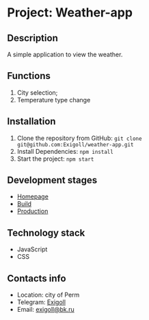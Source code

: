 # Project: Weather-app

## Description

A simple application to view the weather.

## Functions
1. City selection;
2. Temperature type change

## Installation

1. Clone the repository from GitHub: ``git clone git@github.com:Exigoll/weather-app.git``
2. Install Dependencies:  ``npm install``
3. Start the project:  ``npm start``

## Development stages

* [Homepage](https://exigoll.github.io/portfolio-react/)
* [Build](https://github.com/Exigoll/weather-app)
* [Production](https://github.com/Exigoll/weather-app/tree/gh-pages)

## Technology stack

* JavaScript
* CSS

## Contacts info

* Location: city of Perm
* Telegram: [Exigoll](https://t.me/exigoll)
* Email: exigoll@bk.ru